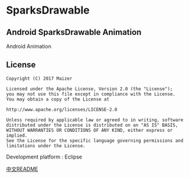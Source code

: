 # SparksDrawable
Android SparksDrawable Animation
---------- 

Android Animation


 
 ## License

```
Copyright (C) 2017 Maizer

Licensed under the Apache License, Version 2.0 (the "License");
you may not use this file except in compliance with the License.
You may obtain a copy of the License at

http://www.apache.org/licenses/LICENSE-2.0

Unless required by applicable law or agreed to in writing, software
distributed under the License is distributed on an "AS IS" BASIS,
WITHOUT WARRANTIES OR CONDITIONS OF ANY KIND, either express or implied.
See the License for the specific language governing permissions and
limitations under the License.
```


 Development platform : Eclipse
 
 
 [中文README](/README_China.md)
